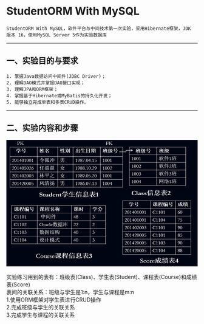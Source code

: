 # StudentORM With MySQL
    StudentORM With MySQL，软件平台与中间技术第一次实验，采用Hibernate框架，JDK 版本 16，使用MySQL Server 5作为实验数据库
***
## 一、实验目的与要求
    1. 掌握Java数据访问中间件(JDBC Driver)；
    2. 理解DAO模式并掌握DAO接口实现；
    3. 理解JPA和ORM框架；
    4. 掌握基于Hibernate或MyBatis的持久化开发；
    5. 能够独立完成单表和多表CRUD操作。

***
## 二、实验内容和步骤
![](img.png)

实验练习用到的表有：班级表(Class)、学生表(Student)、课程表(Course)和成绩表(Score)\
表间的关联关系：班级与学生是1:n，学生与课程是m:n\
1.使用ORM框架对学生表进行CRUD操作\
2.完成班级与学生的关联关系\
3.完成学生与课程的关联关系